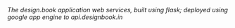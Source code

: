 
*The design.book application web services, built using flask; deployed
using google app engine to api.designbook.in*


